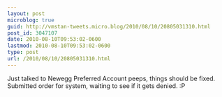 ```yaml
---
layout: post
microblog: true
guid: http://vmstan-tweets.micro.blog/2010/08/10/20805031310.html
post_id: 3047107
date: 2010-08-10T09:53:02-0600
lastmod: 2010-08-10T09:53:02-0600
type: post
url: /2010/08/10/20805031310.html
---
```

Just talked to Newegg Preferred Account peeps, things should be fixed. Submitted order for system, waiting to see if it gets denied. :P
